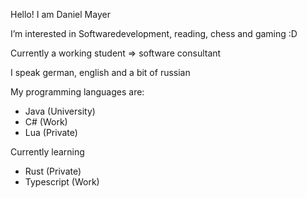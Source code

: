 Hello! I am Daniel Mayer

I’m interested in Softwaredevelopment, reading, chess and gaming :D

Currently a working student => software consultant

I speak german, english and a bit of russian

My programming languages are:
- Java (University)
- C# (Work)
- Lua (Private)

Currently learning
- Rust (Private)
- Typescript (Work)


<!---
Daniel-Ma22/Daniel-Ma22 is a ✨ special ✨ repository because its `README.md` (this file) appears on your GitHub profile.
You can click the Preview link to take a look at your changes.
--->
